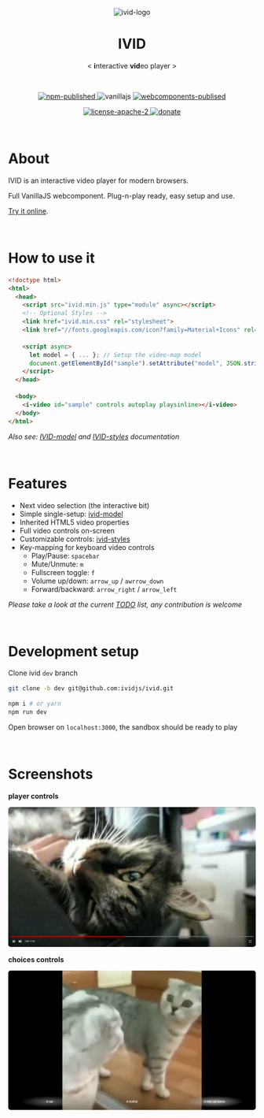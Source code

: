 <p align="center">
  <img width="180" src="https://vectr.com/alxpez/b1ZFR52OL5.svg" alt="ivid-logo">
</p>
<h1 align="center">IVID</h1>
<p align="center">< <b>i</b>nteractive <b>vid</b>eo player ></p>

</br>

<p align="center">
  <a href="https://github.com/ividjs/ivid/blob/master/LICENSE">
    <img src="https://img.shields.io/badge/published-CB3837.svg?style=for-the-badge&logo=npm&longCache=true" alt="npm-published" style="max-width:100%;">
  </a>
  <img src="https://img.shields.io/badge/vanilla-black.svg?style=for-the-badge&logo=javascript&longCache=true" alt="vanillajs" style="max-width:100%;">
  <a href="https://github.com/ividjs/ivid/blob/master/LICENSE">
    <img src="https://img.shields.io/badge/webcomponent-blue.svg?style=for-the-badge&logo=w&longCache=true" alt="webcomponents-publised" style="max-width:100%;">
  </a>
</p>

<p align="center">
  <a href="https://github.com/ividjs/ivid/blob/master/LICENSE">
    <img src="https://img.shields.io/badge/Apache--2.0-51b9c7.svg?longCache=true" alt="license-apache-2">
  </a>
  <a href="https://www.patreon.com/bePatron?u=10700791">
    <img src="https://img.shields.io/badge/%E2%9D%A4%EF%B8%8Fdonate-ec2f10.svg?longCache=true" alt="donate">
  </a>
</p>

</br>

# About

IVID is an interactive video player for modern browsers.

Full VanillaJS webcomponent. Plug-n-play ready, easy setup and use.

[Try it online](https://ividjs.github.io/ivid).

</br>

# How to use it

```html
<!doctype html>
<html>
  <head>
    <script src="ivid.min.js" type="module" async></script>
    <!-- Optional Styles -->
    <link href="ivid.min.css" rel="stylesheet">
    <link href="//fonts.googleapis.com/icon?family=Material+Icons" rel="stylesheet">

    <script async>
      let model = { ... }; // Setup the video-map model
      document.getElementById("sample").setAttribute("model", JSON.stringify(model));
    </script>
  </head>

  <body>
    <i-video id="sample" controls autoplay playsinline></i-video>
  </body>
</html>
```
*Also see: [IVID-model][1] and [IVID-styles][2] documentation*

</br>

# Features

- Next video selection (the interactive bit)
- Simple single-setup: [ivid-model][1]
- Inherited HTML5 video properties
- Full video controls on-screen
- Customizable controls: [ivid-styles][2]
- Key-mapping for keyboard video controls
  - Play/Pause: `spacebar`
  - Mute/Unmute: `m`
  - Fullscreen toggle: `f`
  - Volume up/down: `arrow_up` / `awrrow_down`
  - Forward/backward: `arrow_right` / `arrow_left`

*Please take a look at the current [TODO][3] list, any contribution is welcome*

</br>

# Development setup

Clone ivid `dev` branch
```bash
git clone -b dev git@github.com:ividjs/ivid.git
```

```bash
npm i # or yarn
npm run dev
```

Open browser on `localhost:3000`, the sandbox should be ready to play

</br>

# Screenshots

**player controls**

<img style="border-radius: 5px" src="https://raw.githubusercontent.com/ividjs/ivid-assets/master/ivid_mug.png">


**choices controls**

<img style="border-radius: 5px" src="https://raw.githubusercontent.com/ividjs/ivid-assets/master/ivid_mug2.png">


<!-- LINKS -->
[1]: /docs/ivid-model.md 
[2]: /docs/ivid-styles.md 
[3]: /docs/TODO.md